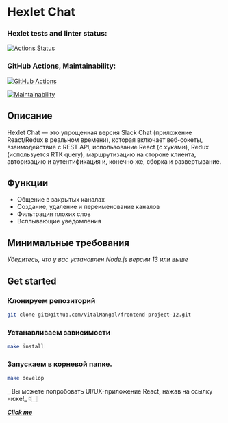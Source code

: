 # Hexlet Chat

### Hexlet tests and linter status:
[![Actions Status](https://github.com/VitalMangal/frontend-project-12/actions/workflows/hexlet-check.yml/badge.svg)](https://github.com/VitalMangal/frontend-project-12/actions)

### GitHub Actions, Maintainability:
[![GitHub Actions](https://github.com/VitalMangal/frontend-project-12/actions/workflows/GitHub-actions.yml/badge.svg)](https://github.com/VitalMangal/frontend-project-12/actions/workflows/GitHub-actions.yml)

[![Maintainability](https://api.codeclimate.com/v1/badges/5b6e12c58eb9ebdfa144/maintainability)](https://codeclimate.com/github/VitalMangal/frontend-project-12/maintainability)

## Описание

Hexlet Chat — это упрощенная версия Slack Chat (приложение React/Redux в реальном времени), которая включает веб-сокеты, взаимодействие с REST API, использование React (с хуками), Redux (используется RTK query), маршрутизацию на стороне клиента, авторизацию и аутентификация и, конечно же, сборка и развертывание.

## Функции

* Общение в закрытых каналах
* Создание, удаление и переименование каналов
* Фильтрация плохих слов
* Всплывающие уведомления

## Минимальные требования

_Убедитесь, что у вас установлен Node.js версии 13 или выше_

## Get started

### Клонируем репозиторий

```bash
git clone git@github.com/VitalMangal/frontend-project-12.git
```

### Устанавливаем зависимости

```bash
make install
```

### Запускаем в корневой папке.

```bash
make develop
```

_ Вы можете попробовать UI/UX-приложение React, нажав на ссылку ниже!_ 👇🏻

[_**Click me**_](https://frontend-project-12-chat.onrender.com/)
